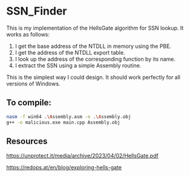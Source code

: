 # SSN_Finder
This is my implementation of the HellsGate algorithm for SSN lookup. It works as follows:

1. I get the base address of the NTDLL in memory using the PBE.
2. I get the address of the NTDLL export table.
3. I look up the address of the corresponding function by its name.
4. I extract the SSN using a simple Assembly routine.

This is the simplest way I could design. It should work perfectly for all versions of Windows.

## To compile:

```bash
nasm -f win64 .\Assembly.asm -o .\Assembly.obj
g++ -o malicious.exe main.cpp Assembly.obj
```

## Resources
https://unprotect.it/media/archive/2023/04/02/HellsGate.pdf

https://redops.at/en/blog/exploring-hells-gate
